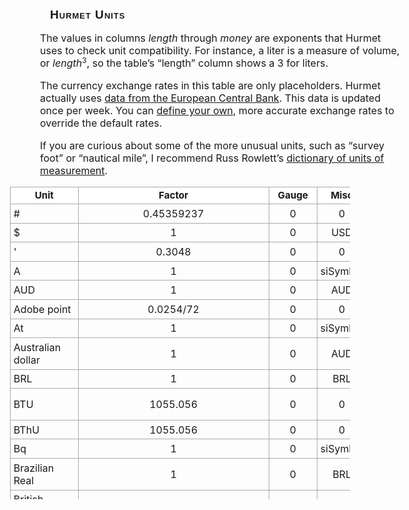 <!DOCTYPE html>
<html lang="en">
<head>
<meta charset="utf-8">
<meta name="viewport" content="initial-scale=1">
<title>Hurmet Units</title>
<style>body{font-size:16px}h1{margin-left:5em;margin-top:2em;font-family:Verdana, sans-serif;font-variant:small-caps;letter-spacing:0.05em;font-size:120%}p{margin-left:5em;width:580px}sub,sup{font-size:75%;line-height:0;position:relative;vertical-align:baseline}sup{top:-0.5em}sub{bottom:-0.25em}table{width:100%;margin-top:1em;margin-left:2em;border-collapse:collapse;width:auto}td{padding:0.3em;text-align:center;vertical-align:middle;hyphens:none;border:1px solid #aaa}th{font-size:95%;padding:0.3rem 0.5rem;line-height:1.05;text-align:center;vertical-align:middle;border:1px solid #aaa;position:sticky}table{overflow-y:auto;height:500px}table th{position:sticky;top:0;background-color:#fff}table tbody tr td:nth-child(1){text-align:left}table tbody tr td:nth-child(13){text-align:left}.fraction{display:inline-flex;flex-direction:column;text-align:center}.fraction > span{display:inline-block;line-height:1.1}.rule{height:1.5px;background:black}</style>
</head>
<body>

# Hurmet Units

The values in columns _length_ through _money_ are exponents that Hurmet uses to check unit compatibility.
For instance, a liter is a measure of volume, or _length_<sup>3</sup>, so the table’s “length” column shows a 3 for liters.

The currency exchange rates in this table are only placeholders.
Hurmet actually uses [data from the European Central Bank](https://www.ecb.europa.eu/stats/eurofxref/eurofxref-daily.xml).
This data is updated once per week. You can [define your own](./manual.html#currencies),
more accurate exchange rates to override the default rates.

If you are curious about some of the more unusual units, such as “survey foot” or “nautical mile”,
I recommend Russ Rowlett’s [dictionary of units of measurement](http://www.ibiblio.org/units/).

| Unit                  | Factor                         | Gauge   | Misc     | L  | M  | Ti | E  | Te | # | LI | $ | Comment                          |
|-----------------------|--------------------------------|---------|----------|----|----|----|----|----|---|----|---|----------------------------------|
| #                     | 0.45359237                     | 0       | 0        | 0  | 1  | 0  | 0  | 0  | 0 | 0  | 0 | pound (mass)                     |
| $                     | 1                              | 0       | USD      | 0  | 0  | 0  | 0  | 0  | 0 | 0  | 1 | US dollar                        |
| '                     | 0.3048                         | 0       | 0        | 1  | 0  | 0  | 0  | 0  | 0 | 0  | 0 | Foot                             |
| A                     | 1                              | 0       | siSymbol | 0  | 0  | 0  | 1  | 0  | 0 | 0  | 0 | amperes                          |
| AUD                   | 1                              | 0       | AUD      | 0  | 0  | 0  | 0  | 0  | 0 | 0  | 1 |                                  |
| Adobe point           | 0.0254/72                      | 0       | 0        | 1  | 0  | 0  | 0  | 0  | 0 | 0  | 0 | inch/72                          |
| At                    | 1                              | 0       | siSymbol | 0  | 0  | 0  | 0  | 1  | 0 | 1  | 0 | ampere turn                      |
| Australian dollar     | 1                              | 0       | AUD      | 0  | 0  | 0  | 0  | 0  | 0 | 0  | 1 |                                  |
| BRL                   | 1                              | 0       | BRL      | 0  | 0  | 0  | 0  | 0  | 0 | 0  | 1 | Brazil Real                      |
| BTU                   | 1055.056                       | 0       | 0        | 2  | 1  | -2 | 0  | 0  | 0 | 0  | 0 | British thermal unit             |
| BThU                  | 1055.056                       | 0       | 0        | 2  | 1  | -2 | 0  | 0  | 0 | 0  | 0 |                                  |
| Bq                    | 1                              | 0       | siSymbol | 0  | 0  | -1 | 0  | 0  | 0 | 0  | 0 | becquerel                        |
| Brazilian Real        | 1                              | 0       | BRL      | 0  | 0  | 0  | 0  | 0  | 0 | 0  | 1 |                                  |
| British Pound         | 1                              | 0       | GBP      | 0  | 0  | 0  | 0  | 0  | 0 | 0  | 1 |                                  |
| Btu                   | 1055.056                       | 0       | 0        | 2  | 1  | -2 | 0  | 0  | 0 | 0  | 0 | British thermal unit             |
| C                     | 1                              | 0       | siSymbol | 0  | 0  | 1  | 1  | 0  | 0 | 0  | 0 | coulomb                          |
| C$                    | 1                              | 0       | CAD      | 0  | 0  | 0  | 0  | 0  | 0 | 0  | 1 |                                  |
| CAD                   | 1                              | 0       | CAD      | 0  | 0  | 0  | 0  | 0  | 0 | 0  | 1 | C$                               |
| CCF                   | 2.8316846592                   | 0       | 0        | 3  | 0  | 0  | 0  | 0  | 0 | 0  | 0 | 100 cubic feet                   |
| CHF                   | 1                              | 0       | CHF      | 0  | 0  | 0  | 0  | 0  | 0 | 0  | 1 | Swiss franc                      |
| CNY                   | 1                              | 0       | CNY      | 0  | 0  | 0  | 0  | 0  | 0 | 0  | 1 | Chinese Yuan Renminbi            |
| CY                    | 0.764554857984                 | 0       | 0        | 3  | 0  | 0  | 0  | 0  | 0 | 0  | 0 | cu yard                          |
| Calorie               | 4186.8                         | 0       | 0        | 2  | 1  | -2 | 0  | 0  | 0 | 0  | 0 | food calorie                     |
| Canadian dollar       | 1                              | 0       | CAD      | 0  | 0  | 0  | 0  | 0  | 0 | 0  | 1 |                                  |
| Celsius               | 1                              | 273.15  | 0        | 0  | 0  | 0  | 0  | 1  | 0 | 0  | 0 |                                  |
| Chinese Yuan          | 1                              | 0       | CNY      | 0  | 0  | 0  | 0  | 0  | 0 | 0  | 1 |                                  |
| Ci                    | 37000000000                    | 0       | siSymbol | 0  | 0  | -1 | 0  | 0  | 0 | 0  | 0 | curie                            |
| Ckm                   | 100000                         | 0       | siSymbol | 1  | 0  | 0  | 0  | 0  | 0 | 0  | 0 | 100 km, used for L/100 km        |
| Da                    | 1.66053872e-24                 | 0       | siSymbol | 0  | 1  | 0  | 0  | 0  | 0 | 0  | 0 |                                  |
| Dalton                | 1.66053872e-24                 | 0       | 0        | 0  | 1  | 0  | 0  | 0  | 0 | 0  | 0 |                                  |
| Didot point           | 15.625/41559                   | 0       | 0        | 1  | 0  | 0  | 0  | 0  | 0 | 0  | 0 | 1/864 pied du roi                |
| EB                    | 9223372036854770000            | 0       | 0        | 0  | 0  | 0  | 0  | 0  | 1 | 0  | 0 | exabyte = 8×2^60 bits            |
| EMU                   | 0.01/360000                    | 0       | 0        | 1  | 0  | 0  | 0  | 0  | 0 | 0  | 0 | english metric unit              |
| EUR                   | 1                              | 0       | EUR      | 0  | 0  | 0  | 0  | 0  | 0 | 0  | 1 | euro                             |
| EiB                   | 9223372036854770000            | 0       | 0        | 0  | 0  | 0  | 0  | 0  | 1 | 0  | 0 | exbibyte = 8×2^60 bits           |
| Euro                  | 1                              | 0       | EUR      | 0  | 0  | 0  | 0  | 0  | 0 | 0  | 1 |                                  |
| F                     | 1                              | 0       | siSymbol | -2 | -1 | 4  | 2  | 0  | 0 | 0  | 0 | farad                            |
| Fahrenheit            | 5/9                            | 459     | 0        | 0  | 0  | 0  | 0  | 1  | 0 | 0  | 0 |                                  |
| G                     | 0.0001                         | 0       | siSymbol | -2 | -2 | -2 | -1 | 0  | 0 | 0  | 0 | gauss (flux density)             |
| GB                    | 8589934592                     | 0       | 0        | 0  | 0  | 0  | 0  | 0  | 1 | 0  | 0 | gigabyte = 8×2^30 bits           |
| GBP                   | 1                              | 0       | GBP      | 0  | 0  | 0  | 0  | 0  | 0 | 0  | 1 | British pound                    |
| Gal                   | 0.01                           | 0       | siSymbol | 1  | 0  | -2 | 0  | 0  | 0 | 0  | 0 | galileo                          |
| Gi                    | 10/12.5663706143592            | 0       | siWord   | 0  | 0  | 0  | 0  | 1  | 0 | 1  | 0 | gilbert                          |
| GiB                   | 8589934592                     | 0       | 0        | 0  | 0  | 0  | 0  | 0  | 1 | 0  | 0 | gigabyte = 8×2^30 bits           |
| Gregorian year        | 31556952                       | 0       | 0        | 0  | 0  | 1  | 0  | 0  | 0 | 0  | 0 | 365.2425 days                    |
| Gy                    | 1                              | 0       | siSymbol | 2  | 0  | -2 | 0  | 0  | 0 | 0  | 0 | gray                             |
| H                     | 1                              | 0       | siSymbol | 2  | 1  | -2 | -2 | 0  | 0 | 0  | 0 | henry                            |
| HK$                   | 1                              | 0       | HKD      | 0  | 0  | 0  | 0  | 0  | 0 | 0  | 1 |                                  |
| HKD                   | 1                              | 0       | HKD      | 0  | 0  | 0  | 0  | 0  | 0 | 0  | 1 |                                  |
| HP                    | 745.69987158227                | 0       | 0        | 2  | 1  | -3 | 0  | 0  | 0 | 0  | 0 | horsepower                       |
| Hong Kong dollar      | 1                              | 0       | HKD      | 0  | 0  | 0  | 0  | 0  | 0 | 0  | 1 |                                  |
| Hz                    | 1                              | 0       | siSymbol | 0  | 0  | -1 | 0  | 0  | 0 | 0  | 0 | hertz                            |
| ILS                   | 1                              | 0       | ILS      | 0  | 0  | 0  | 0  | 0  | 0 | 0  | 1 |                                  |
| INR                   | 1                              | 0       | INR      | 0  | 0  | 0  | 0  | 0  | 0 | 0  | 1 |                                  |
| Indian Rupee          | 1                              | 0       | INR      | 0  | 0  | 0  | 0  | 0  | 0 | 0  | 1 |                                  |
| Israeli New Shekel    | 1                              | 0       | ILS      | 0  | 0  | 0  | 0  | 0  | 0 | 0  | 1 |                                  |
| J                     | 1                              | 0       | siSymbol | 2  | 1  | -2 | 0  | 0  | 0 | 0  | 0 | joule                            |
| JPY                   | 1                              | 0       | JPY      | 0  | 0  | 0  | 0  | 0  | 0 | 0  | 1 | yen                              |
| Japanese Yen          | 1                              | 0       | JPY      | 0  | 0  | 0  | 0  | 0  | 0 | 0  | 1 | yen                              |
| Joule                 | 1                              | 0       | 0        | 2  | 1  | -2 | 0  | 0  | 0 | 0  | 0 | 1 N·m                            |
| Julian year           | 31557600                       | 0       | 0        | 0  | 0  | 1  | 0  | 0  | 0 | 0  | 0 | 365.24 days                      |
| Jy                    | 1e-26                          | 0       | siSymbol | 0  | 1  | -2 | 0  | 0  | 0 | 0  | 0 | jansky                           |
| K                     | 1                              | 0       | 0        | 0  | 0  | 0  | 0  | 1  | 0 | 0  | 0 | kelvin                           |
| KRW                   | 1                              | 0       | KRW      | 0  | 0  | 0  | 0  | 0  | 0 | 0  | 1 |                                  |
| KiB                   | 8192                           | 0       | 0        | 0  | 0  | 0  | 0  | 0  | 1 | 0  | 0 | kilobyte = 8 × 2^10 bits         |
| L                     | 0.001                          | 0       | siSymbol | 3  | 0  | 0  | 0  | 0  | 0 | 0  | 0 | liter                            |
| Lego stud             | 0.008                          | 0       | siSymbol | 1  | 0  | 0  | 0  | 0  | 0 | 0  | 0 | 8 mm                             |
| MB                    | 8388608                        | 0       | 0        | 0  | 0  | 0  | 0  | 0  | 1 | 0  | 0 | megabyte = 8×2^20 bits           |
| MCM                   | 5.06707479097497e-07           | 0       | 0        | 2  | 0  | 0  | 0  | 0  | 0 | 0  | 0 | kcmil, 1000 circular mils        |
| MMBtu                 | 1055056000                     | 0       | 0        | 2  | 1  | -2 | 0  | 0  | 0 | 0  | 0 | million Btu                      |
| MMbbl                 | 158987.294928                  | 0       | 0        | 3  | 0  | 0  | 0  | 0  | 0 | 0  | 0 | million barrels                  |
| MMbblpd               | 158987.294928/86400            | 0       | 0        | 3  | 0  | -1 | 0  | 0  | 0 | 0  | 0 | million barrels per day          |
| MMscf                 | 28316.846592                   | 0       | 0        | 3  | 0  | 0  | 0  | 0  | 0 | 0  | 0 | million std cu ft                |
| MMscfd                | 0.32774128                     | 0       | 0        | 3  | 0  | 0  | 0  | 0  | 0 | 0  | 0 | million std cu ft per day        |
| MT                    | 1000                           | 0       | 0        | 0  | 1  | 0  | 0  | 0  | 0 | 0  | 0 | metric ton                       |
| MXN                   | 1                              | 0       | MXN      | 0  | 0  | 0  | 0  | 0  | 0 | 0  | 1 | Mexican peso                     |
| Mach                  | 331.6                          | 0       | 0        | 1  | 0  | -1 | 0  | 0  | 0 | 0  | 0 | speed relative to speed of sound |
| Mbbl                  | 158.987294928                  | 0       | 0        | 3  | 0  | 0  | 0  | 0  | 0 | 0  | 0 | 1000 barrels                     |
| Mexican Peso          | 1                              | 0       | MXN      | 0  | 0  | 0  | 0  | 0  | 0 | 0  | 1 |                                  |
| MiB                   | 8388608                        | 0       | 0        | 0  | 0  | 0  | 0  | 0  | 1 | 0  | 0 | megabyte = 8×2^20 bits           |
| Mscfd                 | 0.00032774128                  | 0       | 0        | 3  | 0  | 0  | 0  | 0  | 0 | 0  | 0 | 1000 std cu ft per day           |
| Mscfh                 | 0.00786579072                  | 0       | 0        | 3  | 0  | 0  | 0  | 0  | 0 | 0  | 0 | 1000 std cu ft per hour          |
| N                     | 1                              | 0       | siSymbol | 1  | 1  | -2 | 0  | 0  | 0 | 0  | 0 | newton                           |
| NM                    | 1852                           | 0       | 0        | 1  | 0  | 0  | 0  | 0  | 0 | 0  | 0 | nautical mile                    |
| PB                    | 9007199254740990               | 0       | 0        | 0  | 0  | 0  | 0  | 0  | 1 | 0  | 0 | petabyte = 8×2^50 bits           |
| PS                    | 735.49875                      | 0       | 0        | 2  | 1  | -3 | 0  | 0  | 0 | 0  | 0 | Pferdestärke                     |
| Pa                    | 1                              | 0       | siSymbol | -1 | 1  | -2 | 0  | 0  | 0 | 0  | 0 | Pascal                           |
| Pascal                | 1                              | 0       | siWord   | -1 | 1  | -2 | 0  | 0  | 0 | 0  | 0 | 1 N/m²                           |
| Pferdestärke          | 735.49875                      | 0       | 0        | 2  | 1  | -3 | 0  | 0  | 0 | 0  | 0 | metric horsepower                |
| PiB                   | 9007199254740990               | 0       | 0        | 0  | 0  | 0  | 0  | 0  | 1 | 0  | 0 | pebibyte = 8×2^50 bits           |
| R                     | 0.000258                       | 0       | siSymbol | 0  | -1 | 1  | 1  | 0  | 0 | 0  | 0 | roentgen                         |
| R$                    | 1                              | 0       | BRL      | 0  | 0  | 0  | 0  | 0  | 0 | 0  | 1 | Brazil real                      |
| RT                    | 3516.8532                      | 0       | 0        | 2  | 1  | -3 | 0  | 0  | 0 | 0  | 0 | ton refrig'n                     |
| RUB                   | 1                              | 0       | RUB      | 0  | 0  | 0  | 0  | 0  | 0 | 0  | 1 | Russion rouble                |
| S                     | 1                              | 0       | siSymbol | -2 | -1 | 3  | 2  | 0  | 0 | 0  | 0 | siemen                           |
| SF                    | 0.09290304                     | 0       | 0        | 2  | 0  | 0  | 0  | 0  | 0 | 0  | 0 | square feet                      |
| SY                    | 0.83612736                     | 0       | 0        | 2  | 0  | 0  | 0  | 0  | 0 | 0  | 0 | square yards                     |
| Sv                    | 1                              | 0       | siSymbol | 2  | 0  | -2 | 0  | 0  | 0 | 0  | 0 | sievert                          |
| Swiss Franc           | 1                              | 0       | CHF      | 0  | 0  | 0  | 0  | 0  | 0 | 0  | 1 |                                  |
| T                     | 1                              | 0       | siSymbol | -2 | -2 | -2 | -1 | 0  | 0 | 0  | 0 | tesla (flux density)             |
| TB                    | 8796093022208                  | 0       | 0        | 0  | 0  | 0  | 0  | 0  | 1 | 0  | 0 | terabyte = 8×2^40 bits           |
| TWD                   | 1                              | 0       | TWD      | 0  | 0  | 0  | 0  | 0  | 0 | 0  | 1 | New Taiwan Dollar                |
| TeX point             | 0.0003515                      | 0       | 0        | 1  | 0  | 0  | 0  | 0  | 0 | 0  | 0 | ~inch/72.27                      |
| TiB                   | 8796093022208                  | 0       | 0        | 0  | 0  | 0  | 0  | 0  | 1 | 0  | 0 | tebibyte = 8×2^40 bits           |
| US$                   | 1                              | 0       | USD      | 0  | 0  | 0  | 0  | 0  | 0 | 0  | 1 | US dollar                        |
| USD                   | 1                              | 0       | USD      | 0  | 0  | 0  | 0  | 0  | 0 | 0  | 1 |                                  |
| V                     | 1                              | 0       | siSymbol | 2  | 1  | -3 | -1 | 0  | 0 | 0  | 0 | volt                             |
| VA                    | 1                              | 0       | siSymbol | 2  | 1  | -3 | 0  | 0  | 0 | 0  | 0 | volt·ampere                      |
| W                     | 1                              | 0       | siSymbol | 2  | 1  | -3 | 0  | 0  | 0 | 0  | 0 | watt                             |
| Wb                    | 1                              | 0       | siSymbol | 2  | 1  | -2 | -1 | 0  | 0 | 0  | 0 | weber (magnetic flux)            |
| Wh                    | 3600                           | 0       | siSymbol | 2  | 1  | -2 | 0  | 0  | 0 | 0  | 0 | watt·hour                        |
| Yen                   | 1                              | 0       | JPY      | 0  | 0  | 0  | 0  | 0  | 0 | 0  | 1 |                                  |
| Yuan                  | 1                              | 0       | CNY      | 0  | 0  | 0  | 0  | 0  | 0 | 0  | 1 |                                  |
| a                     | 31556925.9747                  | 0       | siSymbol | 0  | 0  | 1  | 0  | 0  | 0 | 0  | 0 | annum = 1 tropical year          |
| ac                    | 4046.8564224                   | 0       | 0        | 2  | 0  | 0  | 0  | 0  | 0 | 0  | 0 | acre                             |
| acre                  | 4046.8564224                   | 0       | 0        | 2  | 0  | 0  | 0  | 0  | 0 | 0  | 0 | 43560 ft²                        |
| admiralty mile        | 1853.188                       | 0       | 0        | 1  | 0  | 0  | 0  | 0  | 0 | 0  | 0 |                                  |
| af                    | 1233.48183754752               | 0       | 0        | 3  | 0  | 0  | 0  | 0  | 0 | 0  | 0 | acre·feet                        |
| amp                   | 1                              | 0       | 0        | 0  | 0  | 0  | 1  | 0  | 0 | 0  | 0 |                                  |
| ampere                | 1                              | 0       | siWord   | 0  | 0  | 0  | 1  | 0  | 0 | 0  | 0 |                                  |
| ampere turn           | 1                              | 0       | siWord   | 0  | 0  | 0  | 0  | 1  | 0 | 1  | 0 |                                  |
| amu                   | 1.66053872e-24                 | 0       | 0        | 0  | 1  | 0  | 0  | 0  | 0 | 0  | 0 | atomic mass unit                 |
| angstrom              | 0.0000000001                   | 0       | 0        | 1  | 0  | 0  | 0  | 0  | 0 | 0  | 0 |                                  |
| angstrom star         | 0.00000000010000015            | 0       | 0        | 1  | 0  | 0  | 0  | 0  | 0 | 0  | 0 |                                  |
| apostilb              | 1/3.14159265358979             | 0       | 0        | -2 | 0  | 0  | 0  | 0  | 0 | 1  | 0 | 1/π                              |
| arcminute             | 3.14159265358979/10800         | 0       | 0        | 0  | 0  | 0  | 0  | 0  | 0 | 0  | 0 | π/(180×60)                       |
| arcsecond             | 3.14159265358979/648000        | 0       | 0        | 0  | 0  | 0  | 0  | 0  | 0 | 0  | 0 | π/(180×60×60)                    |
| are                   | 100                            | 0       | 0        | 2  | 0  | 0  | 0  | 0  | 0 | 0  | 0 |                                  |
| as                    | 3.14159265358979/648000        | 0       | 0        | 0  | 0  | 0  | 0  | 0  | 0 | 0  | 0 | arcsecond                        |
| asb                   | 1/3.14159265358979             | 0       | 0        | -2 | 0  | 0  | 0  | 0  | 0 | 1  | 0 | apostilb                         |
| assay ton             | 0.0875/3                       | 0       | 0        | 0  | 1  | 0  | 0  | 0  | 0 | 0  | 0 | US assay ton                     |
| astronomical unit     | 149597870691                   | 0       | 0        | 1  | 0  | 0  | 0  | 0  | 0 | 0  | 0 |                                  |
| atmosphere            | 101325                         | 0       | siSymbol | -1 | 1  | -2 | 0  | 0  | 0 | 0  | 0 |                                  |
| au                    | 149597870691                   | 0       | 0        | 1  | 0  | 0  | 0  | 0  | 0 | 0  | 0 | astronomical unit                |
| bar                   | 100000                         | 0       | siWord   | -1 | 1  | -2 | 0  | 0  | 0 | 0  | 0 | ~1 atmosphere = 100 kPa          |
| barg                  | 100000                         | 0       | 0        | -1 | 1  | -2 | 0  | 0  | 0 | 0  | 0 |                                  |
| barleycorn            | 0.0254/3                       | 0       | 0        | 1  | 0  | 0  | 0  | 0  | 0 | 0  | 0 | 1/3 inch                         |
| barrel                | 0.158987294928                 | 0       | 0        | 3  | 0  | 0  | 0  | 0  | 0 | 0  | 0 | oil barrel = 42 US gal           |
| barrel bulk           | 0.14158423296                  | 0       | 0        | 3  | 0  | 0  | 0  | 0  | 0 | 0  | 0 | 5 ft³                            |
| basis point           | 0.0001                         | 0       | 0        | 0  | 0  | 0  | 0  | 0  | 0 | 0  | 0 | 0.0001                           |
| baud                  | 1                              | 0       | siSymbol | 0  | 0  | -1 | 0  | 0  | 1 | 0  | 0 | symbols/s                        |
| bbl                   | 0.158987294928                 | 0       | 0        | 3  | 0  | 0  | 0  | 0  | 0 | 0  | 0 | oil barrel                       |
| becquerel             | 1                              | 0       | siWord   | 0  | 0  | -1 | 0  | 0  | 0 | 0  | 0 | rad from 1 disintegration/s      |
| beer barrel           | 0.119240471196                 | 0       | 0        | 3  | 0  | 0  | 0  | 0  | 0 | 0  | 0 | 31.5 US gallons                  |
| bit                   | 1                              | 0       | 0        | 0  | 0  | 0  | 0  | 0  | 1 | 0  | 0 | amount of data                   |
| blink                 | 0.864                          | 0       | 0        | 0  | 0  | 1  | 0  | 0  | 0 | 0  | 0 |                                  |
| bo                    | 0.158987294928                 | 0       | 0        | 3  | 0  | 0  | 0  | 0  | 0 | 0  | 0 | oil barrel                       |
| boe                   | 6119000000                     | 0       | 0        | 2  | 1  | -2 | 0  | 0  | 0 | 0  | 0 | energy in barrel of oil equiv    |
| boiler horsepower     | 9812.5                         | 0       | 0        | 2  | 1  | -3 | 0  | 0  | 0 | 0  | 0 |                                  |
| bpd                   | 0.158987294928/86400           | 0       | 0        | 3  | 0  | -1 | 0  | 0  | 0 | 0  | 0 | barrels per day                  |
| bph                   | 0.158987294928/3600            | 0       | 0        | 3  | 0  | -1 | 0  | 0  | 0 | 0  | 0 | barrels per hour                 |
| breadth               | 0.2286                         | 0       | 0        | 1  | 0  | 0  | 0  | 0  | 0 | 0  | 0 | 9 inches                         |
| bushel                | 0.03523907016688               | 0       | 0        | 3  | 0  | 0  | 0  | 0  | 0 | 0  | 0 | 32 pecks=32 US dry quarts        |
| byte                  | 8                              | 0       | 0        | 0  | 0  | 0  | 0  | 0  | 1 | 0  | 0 | 8 bits                           |
| caballo de vapor      | 735.49875                      | 0       | 0        | 2  | 1  | -3 | 0  | 0  | 0 | 0  | 0 | metric hp                        |
| cal                   | 4.1868                         | 0       | 0        | 2  | 1  | -2 | 0  | 0  | 0 | 0  | 0 |                                  |
| calorie               | 4.1868                         | 0       | siWord   | 2  | 1  | -2 | 0  | 0  | 0 | 0  | 0 | IT calorie                       |
| candela               | 1                              | 0       | siWord   | 0  | 0  | 0  | 0  | 0  | 0 | 1  | 0 | SI base unit for light intensity |
| candlepower           | 1                              | 0       | siWord   | 0  | 0  | 0  | 0  | 0  | 0 | 1  | 0 | = 1 candela                      |
| carat                 | 0.00002                        | 0       | 0        | 0  | 1  | 0  | 0  | 0  | 0 | 0  | 0 |                                  |
| cc                    | 0.000001                       | 0       | 0        | 3  | 0  | 0  | 0  | 0  | 0 | 0  | 0 | cubic centimeter                 |
| cd                    | 1                              | 0       | siSymbol | 0  | 0  | 0  | 0  | 0  | 0 | 1  | 0 | candela                          |
| centipoise            | 0.001                          | 0       | 0        | -1 | 1  | -1 | 0  | 0  | 0 | 0  | 0 |                                  |
| centistoke            | 0.000001                       | 0       | 0        | 2  | 0  | -1 | 0  | 0  | 0 | 0  | 0 |                                  |
| cfm                   | 0.0004719474432                | 0       | 0        | 3  | 0  | -1 | 0  | 0  | 0 | 0  | 0 | ft³/min                          |
| cfs                   | 0.028316846592                 | 0       | 0        | 3  | 0  | -1 | 0  | 0  | 0 | 0  | 0 | ft³/s                            |
| ch                    | 735.49875                      | 0       | 0        | 2  | 1  | -3 | 0  | 0  | 0 | 0  | 0 | chevaux                          |
| chain                 | 79200/3937                     | 0       | 0        | 1  | 0  | 0  | 0  | 0  | 0 | 0  | 0 | 66 survey feet                   |
| cheval vapeur         | 735.49875                      | 0       | 0        | 2  | 1  | -3 | 0  | 0  | 0 | 0  | 0 | metric hp                        |
| cmil                  | 5.06707479097497e-10           | 0       | 0        | 2  | 0  | 0  | 0  | 0  | 0 | 0  | 0 | circular mils                    |
| cmm                   | 0.00001                        | 0       | 0        | 1  | 0  | 0  | 0  | 0  | 0 | 0  | 0 | centi-milli-meter = 0.01 mm      |
| constant              | 1                              | 0       | 0        | 0  | 0  | 0  | 0  | 0  | 0 | 0  | 0 | constant, i.e. non-dimensional   |
| coulomb               | 1                              | 0       | siWord   | 0  | 0  | 1  | 1  | 0  | 0 | 0  | 0 |                                  |
| cp                    | 1                              | 0       | siWord   | 0  | 0  | 0  | 0  | 0  | 0 | 1  | 0 | candlepower                      |
| cps                   | 1                              | 0       | 0        | 0  | 0  | -1 | 0  | 0  | 0 | 0  | 0 | cycles/sec                       |
| cu ft                 | 0.028316846592                 | 0       | 0        | 3  | 0  | 0  | 0  | 0  | 0 | 0  | 0 |                                  |
| cu in                 | 0.000016387064                 | 0       | 0        | 3  | 0  | 0  | 0  | 0  | 0 | 0  | 0 |                                  |
| cu yd                 | 0.764554857984                 | 0       | 0        | 3  | 0  | 0  | 0  | 0  | 0 | 0  | 0 |                                  |
| cubic meter           | 1                              | 0       | 0        | 3  | 0  | 0  | 0  | 0  | 0 | 0  | 0 |                                  |
| cubic metre           | 1                              | 0       | 0        | 3  | 0  | 0  | 0  | 0  | 0 | 0  | 0 |                                  |
| cup                   | 0.0002365882365                | 0       | 0        | 3  | 0  | 0  | 0  | 0  | 0 | 0  | 0 | 0.5 liquid pint                  |
| curie                 | 37000000000                    | 0       | siWord   | 0  | 0  | -1 | 0  | 0  | 0 | 0  | 0 |                                  |
| cv                    | 735.49875                      | 0       | 0        | 2  | 1  | -3 | 0  | 0  | 0 | 0  | 0 | cheval vapeur                    |
| cy                    | 0.764554857984                 | 0       | 0        | 3  | 0  | 0  | 0  | 0  | 0 | 0  | 0 | cubic yard                       |
| d                     | 86400                          | 0       | 0        | 0  | 0  | 1  | 0  | 0  | 0 | 0  | 0 | day                              |
| daN                   | 10                             | 0       | 0        | 1  | 1  | -2 | 0  | 0  | 0 | 0  | 0 | dekanewton                       |
| darcy                 | 0.0000000000009869233          | 0       | 0        | 2  | 0  | 0  | 0  | 0  | 0 | 0  | 0 | permeability                     |
| day                   | 86400                          | 0       | 0        | 0  | 0  | 1  | 0  | 0  | 0 | 0  | 0 |                                  |
| deg                   | 3.14159265358979/180           | 0       | 0        | 0  | 0  | 0  | 0  | 0  | 0 | 0  | 0 |                                  |
| degree                | 3.14159265358979/180           | 0       | 0        | 0  | 0  | 0  | 0  | 0  | 0 | 0  | 0 | plane angle                      |
| dekan                 | 31.4159265358979/180           | 0       | 0        | 0  | 0  | 0  | 0  | 0  | 0 | 0  | 0 | 10°                              |
| diopter               | 1                              | 0       | 0        | -1 | 0  | 0  | 0  | 0  | 0 | 0  | 0 | refractive power of a lens       |
| dioptre               | 1                              | 0       | 0        | -1 | 0  | 0  | 0  | 0  | 0 | 0  | 0 |                                  |
| dollar                | 1                              | 0       | USD      | 0  | 0  | 0  | 0  | 0  | 0 | 0  | 1 |                                  |
| drum                  | 0.20819764812                  | 0       | 0        | 3  | 0  | 0  | 0  | 0  | 0 | 0  | 0 | 55 gallons                       |
| dscf                  | 0.028316846592                 | 0       | 0        | 3  | 0  | 0  | 0  | 0  | 0 | 0  | 0 | dry std cu ft                    |
| dyn                   | 0.00001                        | 0       | 0        | 1  | 1  | -2 | 0  | 0  | 0 | 0  | 0 |                                  |
| dyne                  | 0.00001                        | 0       | 0        | 1  | 1  | -2 | 0  | 0  | 0 | 0  | 0 |                                  |
| eV                    | 1.602176462e-19                | 0       | 0        | 2  | 1  | -2 | 0  | 0  | 0 | 0  | 0 |                                  |
| electric horsepower   | 746                            | 0       | 0        | 2  | 1  | -3 | 0  | 0  | 0 | 0  | 0 |                                  |
| electrical horsepower | 746                            | 0       | 0        | 2  | 1  | -3 | 0  | 0  | 0 | 0  | 0 |                                  |
| electron volt         | 1.602176462e-19                | 0       | 0        | 2  | 1  | -2 | 0  | 0  | 0 | 0  | 0 |                                  |
| erg                   | 0.0000001                      | 0       | 0        | 2  | 1  | -2 | 0  | 0  | 0 | 0  | 0 |                                  |
| euro                  | 1                              | 0       | EUR      | 0  | 0  | 0  | 0  | 0  | 0 | 0  | 1 |                                  |
| exabyte               | 9223372036854770000            | 0       | 0        | 0  | 0  | 0  | 0  | 0  | 1 | 0  | 0 | 8×2^60 bits                      |
| exbibyte              | 9223372036854770000            | 0       | 0        | 0  | 0  | 0  | 0  | 0  | 1 | 0  | 0 | 8×2^60 bits                      |
| farad                 | 1                              | 0       | siWord   | -2 | -1 | 4  | 2  | 0  | 0 | 0  | 0 |                                  |
| faraday               | 96485.339924                   | 0       | 0        | 0  | 0  | 1  | 1  | 0  | 0 | 0  | 0 |                                  |
| fathom                | 1.8288                         | 0       | 0        | 1  | 0  | 0  | 0  | 0  | 0 | 0  | 0 | 6 feet                           |
| fc                    | 10.7639104167097               | 0       | 0        | -2 | 0  | 0  | 0  | 0  | 0 | 1  | 0 | footcandle                       |
| feet                  | 0.3048                         | 0       | 0        | 1  | 0  | 0  | 0  | 0  | 0 | 0  | 0 |                                  |
| fermi                 | 0.000000000000001              | 0       | siWord   | 1  | 0  | 0  | 0  | 0  | 0 | 0  | 0 |                                  |
| fl oz                 | 0.003785411784/128             | 0       | 0        | 3  | 0  | 0  | 0  | 0  | 0 | 0  | 0 | 1/128 US gal                     |
| flop                  | 1                              | 0       | 0        | 0  | 0  | -1 | 0  | 0  | 0 | 0  | 0 | Hz                               |
| fluid ounce           | 0.003785411784/128             | 0       | 0        | 3  | 0  | 0  | 0  | 0  | 0 | 0  | 0 | 1/128 gal (US)                   |
| food calorie          | 4186.8                         | 0       | 0        | 2  | 1  | -2 | 0  | 0  | 0 | 0  | 0 | 1000 calories                    |
| foot                  | 0.3048                         | 0       | 0        | 1  | 0  | 0  | 0  | 0  | 0 | 0  | 0 |                                  |
| footcandle            | 10.7639104167097               | 0       | 0        | -2 | 0  | 0  | 0  | 0  | 0 | 1  | 0 | illuminance                      |
| footlambert           | 1/3.14159265358979             | 0       | 0        | -2 | 0  | 0  | 0  | 0  | 0 | 1  | 0 |                                  |
| fortnight             | 1209600                        | 0       | 0        | 0  | 0  | 1  | 0  | 0  | 0 | 0  | 0 | 2 weeks                          |
| fps                   | 0.3048                         | 0       | 0        | 1  | 0  | -1 | 0  | 0  | 0 | 0  | 0 | feet/sec                         |
| franklin              | 0.00000000033356               | 0       | siWord   | 0  | 0  | 1  | 1  | 0  | 0 | 0  | 0 | statcoulomb                      |
| ft                    | 0.3048                         | 0       | 0        | 1  | 0  | 0  | 0  | 0  | 0 | 0  | 0 | feet                             |
| ft water              | 2988.874                       | 0       | 0        | -1 | 1  | -2 | 0  | 0  | 0 | 0  | 0 | 62.4 psf                         |
| ftc                   | 10.7639104167097               | 0       | 0        | -2 | 0  | 0  | 0  | 0  | 0 | 1  | 0 | footcandle                       |
| ftl                   | 3.426259                       | 0       | 0        | -2 | 0  | 0  | 0  | 0  | 0 | 1  | 0 | luminance                        |
| furlong               | 201.168                        | 0       | 0        | 1  | 0  | 0  | 0  | 0  | 0 | 0  | 0 | 660 feet                         |
| g                     | 0.001                          | 0       | siSymbol | 0  | 1  | 0  | 0  | 0  | 0 | 0  | 0 | gram                             |
| gal                   | 0.003785411784                 | 0       | 0        | 3  | 0  | 0  | 0  | 0  | 0 | 0  | 0 | US gallon                        |
| galileo               | 0.01                           | 0       | siWord   | 1  | 0  | -2 | 0  | 0  | 0 | 0  | 0 |                                  |
| gallon                | 0.003785411784                 | 0       | 0        | 3  | 0  | 0  | 0  | 0  | 0 | 0  | 0 | 231 in³ (US)                     |
| gauss                 | 0.0001                         | 0       | siSymbol | -2 | -2 | -2 | -1 | 0  | 0 | 0  | 0 |                                  |
| gigabyte              | 8589934592                     | 0       | 0        | 0  | 0  | 0  | 0  | 0  | 1 | 0  | 0 | 8×2^30 bits                      |
| gilbert               | 10/12.5663706143592            | 0       | siWord   | 0  | 0  | 0  | 0  | 1  | 0 | 1  | 0 | 10/(4π)                          |
| gill                  | 0.003785411784/32              | 0       | 0        | 3  | 0  | 0  | 0  | 0  | 0 | 0  | 0 | 1/4 pint                         |
| gon                   | 3.14159265358979/200           | 0       | 0        | 0  | 0  | 0  | 0  | 0  | 0 | 0  | 0 | grad                             |
| gongjin               | 1                              | 0       | siSymbol | 0  | 1  | 0  | 0  | 0  | 0 | 0  | 0 | kilogram                         |
| gongli                | 1000                           | 0       | siSymbol | 1  | 0  | 0  | 0  | 0  | 0 | 0  | 0 | kilometer                        |
| gpd                   | 0.003785411784/86400           | 0       | 0        | 3  | 0  | -1 | 0  | 0  | 0 | 0  | 0 | gal/day                          |
| gph                   | 0.003785411784/3600            | 0       | 0        | 3  | 0  | -1 | 0  | 0  | 0 | 0  | 0 | gal/hr                           |
| gpm                   | 0.003785411784/60              | 0       | 0        | 3  | 0  | -1 | 0  | 0  | 0 | 0  | 0 | gal/min                          |
| gps                   | 0.003785411784                 | 0       | 0        | 3  | 0  | -1 | 0  | 0  | 0 | 0  | 0 | gal/sec                          |
| gr                    | 0.00006479891                  | 0       | 0        | 0  | 1  | 0  | 0  | 0  | 0 | 0  | 0 | grain                            |
| grad                  | 3.14159265358979/200           | 0       | 0        | 0  | 0  | 0  | 0  | 0  | 0 | 0  | 0 | 100 grad = 90°                   |
| grain                 | 0.00006479891                  | 0       | 0        | 0  | 1  | 0  | 0  | 0  | 0 | 0  | 0 | 1/480 troy ounce                 |
| gram                  | 0.001                          | 0       | 0        | 0  | 1  | 0  | 0  | 0  | 0 | 0  | 0 |                                  |
| gramme                | 0.001                          | 0       | 0        | 0  | 1  | 0  | 0  | 0  | 0 | 0  | 0 |                                  |
| gray                  | 1                              | 0       | 0        | 2  | 0  | -2 | 0  | 0  | 0 | 0  | 0 | radiation received               |
| great year            | 814000000000                   | 0       | 0        | 0  | 0  | 1  | 0  | 0  | 0 | 0  | 0 | ~25,800 years                    |
| gsm                   | 0.001                          | 0       | 0        | -2 | 1  | 0  | 0  | 0  | 0 | 0  | 0 | gram/m²                          |
| gutenberg             | 0.0254/7200                    | 0       | 0        | 1  | 0  | 0  | 0  | 0  | 0 | 0  | 0 | 0.01 point                       |
| gōngjin               | 1                              | 0       | siSymbol | 0  | 1  | 0  | 0  | 0  | 0 | 0  | 0 | kilogram                         |
| gōngli                | 1000                           | 0       | siSymbol | 1  | 0  | 0  | 0  | 0  | 0 | 0  | 0 | kilometer                        |
| h                     | 3600                           | 0       | 0        | 0  | 0  | 1  | 0  | 0  | 0 | 0  | 0 | hour                             |
| ha                    | 10000                          | 0       | siSymbol | 2  | 0  | 0  | 0  | 0  | 0 | 0  | 0 | hectare                          |
| hand                  | 0.1016                         | 0       | 0        | 1  | 0  | 0  | 0  | 0  | 0 | 0  | 0 | 4 inches                         |
| hectare               | 10000                          | 0       | siWord   | 2  | 0  | 0  | 0  | 0  | 0 | 0  | 0 | 10 000 m³                        |
| helek                 | 10/3                           | 0       | 0        | 0  | 0  | 1  | 0  | 0  | 0 | 0  | 0 |                                  |
| hemisphere            | 6.28318530717959               | 0       | 0        | 0  | 0  | 0  | 0  | 0  | 0 | 0  | 0 | 2 π sr                           |
| henrie                | 1                              | 0       | siWord   | 2  | 1  | -2 | -2 | 0  | 0 | 0  | 0 |                                  |
| henry                 | 1                              | 0       | siWord   | 2  | 1  | -2 | -2 | 0  | 0 | 0  | 0 | inductance                       |
| hertz                 | 1                              | 0       | siWord   | 0  | 0  | -1 | 0  | 0  | 0 | 0  | 0 | cycle/second                     |
| hk                    | 735.49875                      | 0       | 0        | 2  | 1  | -3 | 0  | 0  | 0 | 0  | 0 | hästkraft                        |
| horsepower            | 745.69987158227                | 0       | 0        | 2  | 1  | -3 | 0  | 0  | 0 | 0  | 0 | 550 ft-lbf/s                     |
| hour                  | 3600                           | 0       | 0        | 0  | 0  | 1  | 0  | 0  | 0 | 0  | 0 |                                  |
| hp                    | 745.69987158227                | 0       | 0        | 2  | 1  | -3 | 0  | 0  | 0 | 0  | 0 | horsepower                       |
| hpE                   | 746                            | 0       | 0        | 2  | 1  | -3 | 0  | 0  | 0 | 0  | 0 | electric horsepower              |
| hpI                   | 745.69987158227                | 0       | 0        | 2  | 1  | -3 | 0  | 0  | 0 | 0  | 0 | imperial horsepower              |
| hpM                   | 735.49875                      | 0       | 0        | 2  | 1  | -3 | 0  | 0  | 0 | 0  | 0 | metric horsepower                |
| hpS                   | 9812.5                         | 0       | 0        | 2  | 1  | -3 | 0  | 0  | 0 | 0  | 0 | steam horsepower                 |
| hr                    | 3600                           | 0       | 0        | 0  | 0  | 1  | 0  | 0  | 0 | 0  | 0 |                                  |
| in                    | 0.0254                         | 0       | 0        | 1  | 0  | 0  | 0  | 0  | 0 | 0  | 0 | inch                             |
| in Hg                 | 3863.8                         | 0       | 0        | -1 | 1  | -2 | 0  | 0  | 0 | 0  | 0 |                                  |
| inch                  | 0.0254                         | 0       | 0        | 1  | 0  | 0  | 0  | 0  | 0 | 0  | 0 |                                  |
| inche                 | 0.0254                         | 0       | 0        | 1  | 0  | 0  | 0  | 0  | 0 | 0  | 0 |                                  |
| jansky                | 1e-26                          | 0       | 0        | 0  | 1  | -2 | 0  | 0  | 0 | 0  | 0 | radio flux density               |
| jar                   | 1/900000000                    | 0       | 0        | -2 | -1 | 4  | 2  | 0  | 0 | 0  | 0 | ~1.1 nanofarad                   |
| joule                 | 1                              | 0       | 0        | 2  | 1  | -2 | 0  | 0  | 0 | 0  | 0 | 1 N·m                            |
| k                     | 4448.2216152605                | 0       | 0        | 1  | 1  | -2 | 0  | 0  | 0 | 0  | 0 | kip=1000 lbf                     |
| kB                    | 8192                           | 0       | 0        | 0  | 0  | 0  | 0  | 0  | 1 | 0  | 0 | kilobyte = 8 × 2^10 bits         |
| kB                    | 8192                           | 0       | 0        | 0  | 0  | 0  | 0  | 0  | 1 | 0  | 0 | 8×2^10 bits                      |
| kairi                 | 1852                           | 0       | 0        | 1  | 0  | 0  | 0  | 0  | 0 | 0  | 0 | nautical mile                    |
| kanal                 | 505.8570528                    | 0       | 0        | 2  | 0  | 0  | 0  | 0  | 0 | 0  | 0 | 605 yards²                       |
| katal                 | 6.02214179e+23                 | 0       | siWord   | 0  | 0  | -1 | 0  | 0  | 1 | 0  | 0 | mole/s, catalytic                |
| kcal                  | 4186.8                         | 0       | 0        | 2  | 1  | -2 | 0  | 0  | 0 | 0  | 0 |                                  |
| kcmil                 | 5.06707479097497e-07           | 0       | 0        | 2  | 0  | 0  | 0  | 0  | 0 | 0  | 0 | 1000 circular mils               |
| keg                   | 0.058673882652                 | 0       | 0        | 3  | 0  | 0  | 0  | 0  | 0 | 0  | 0 | 15.5 US gallons                  |
| kelvin                | 1                              | 0       | 0        | 0  | 0  | 0  | 0  | 1  | 0 | 0  | 0 |                                  |
| kgf                   | 9.80665                        | 0       | 0        | 1  | 1  | -2 | 0  | 0  | 0 | 0  | 0 | kilogram force                   |
| kilo                  | 1                              | 0       | 0        | 0  | 1  | 0  | 0  | 0  | 0 | 0  | 0 | kilogram                         |
| kilobyte              | 8192                           | 0       | 0        | 0  | 0  | 0  | 0  | 0  | 1 | 0  | 0 | 8 × 2^10 bits                    |
| kilogram              | 1                              | 0       | 0        | 0  | 1  | 0  | 0  | 0  | 0 | 0  | 0 | kilogram                         |
| kilogramme            | 1                              | 0       | 0        | 0  | 1  | 0  | 0  | 0  | 0 | 0  | 0 | kilogram                         |
| kilopond              | 9.80665                        | 0       | 0        | 1  | 1  | -2 | 0  | 0  | 0 | 0  | 0 | 1 kgf                            |
| kip                   | 4448.2216152605                | 0       | 0        | 1  | 1  | -2 | 0  | 0  | 0 | 0  | 0 | 1000 lbf                         |
| klf                   | 4448.2216152605/0.3048         | 0       | 0        | 0  | 1  | -2 | 0  | 0  | 0 | 0  | 0 | kip/ft                           |
| kn                    | 1852/3600                      | 0       | 0        | 1  | 0  | -1 | 0  | 0  | 0 | 0  | 0 | knots                            |
| knot                  | 1852/3600                      | 0       | 0        | 1  | 0  | -1 | 0  | 0  | 0 | 0  | 0 | NM/hour                          |
| kp                    | 9.80665                        | 0       | 0        | 1  | 1  | -2 | 0  | 0  | 0 | 0  | 0 | kgf                              |
| kpf                   | 4448.2216152605/0.3048         | 0       | 0        | 0  | 1  | -2 | 0  | 0  | 0 | 0  | 0 | kips force/ft                    |
| kph                   | 1000/3600                      | 0       | 0        | 1  | 0  | -1 | 0  | 0  | 0 | 0  | 0 | km/h                             |
| kpph                  | 1000/3600                      | 0       | 0        | -1 | 1  | -3 | 0  | 0  | 0 | 0  | 0 | kilo Pascals/hr                  |
| ks                    | 735.49875                      | 0       | 0        | 2  | 1  | -3 | 0  | 0  | 0 | 0  | 0 | metric hp                        |
| ksf                   | 47880.2589803358               | 0       | 0        | -1 | 1  | -2 | 0  | 0  | 0 | 0  | 0 | kips/ft²                         |
| ksi                   | 6894757.29316836               | 0       | 0        | -1 | 1  | -2 | 0  | 0  | 0 | 0  | 0 | kips/in²                         |
| kwh                   | 3600000                        | 0       | 0        | 2  | 1  | -2 | 0  | 0  | 0 | 0  | 0 | kilowatt·hour                    |
| l                     | 0.001                          | 0       | siSymbol | 3  | 0  | 0  | 0  | 0  | 0 | 0  | 0 | liter                            |
| lambert               | 10000/3.14159265358979         | 0       | 0        | -2 | 0  | 0  | 0  | 0  | 0 | 1  | 0 | luminance                        |
| lb                    | 0.45359237                     | 0       | 0        | 0  | 1  | 0  | 0  | 0  | 0 | 0  | 0 | pound (mass)                     |
| lbf                   | 4.4482216152605                | 0       | 0        | 1  | 1  | -2 | 0  | 0  | 0 | 0  | 0 | pound force                      |
| lbm                   | 0.45359237                     | 0       | 0        | 0  | 1  | 0  | 0  | 0  | 0 | 0  | 0 | pound mass                       |
| league                | 5556                           | 0       | 0        | 1  | 0  | 0  | 0  | 0  | 0 | 0  | 0 | 3 NM at sea                      |
| lf                    | 0.3048                         | 0       | 0        | 1  | 0  | 0  | 0  | 0  | 0 | 0  | 0 | linear feet                      |
| li                    | 500                            | 0       | 0        | 1  | 0  | 0  | 0  | 0  | 0 | 0  | 0 | 500 m                            |
| light year            | 9460730472580800               | 0       | 0        | 1  | 0  | 0  | 0  | 0  | 0 | 0  | 0 |                                  |
| link                  | 2400/11811                     | 0       | 0        | 1  | 0  | 0  | 0  | 0  | 0 | 0  | 0 | 2/3 survey foot                  |
| liter                 | 0.001                          | 0       | siWord   | 3  | 0  | 0  | 0  | 0  | 0 | 0  | 0 |                                  |
| litre                 | 0.001                          | 0       | siWord   | 3  | 0  | 0  | 0  | 0  | 0 | 0  | 0 |                                  |
| lm                    | 1                              | 0       | siSymbol | 0  | 0  | 0  | 0  | 0  | 0 | 1  | 0 | lumen                            |
| long ton              | 1016.0469088                   | 0       | 0        | 0  | 1  | 0  | 0  | 0  | 0 | 0  | 0 | 2240 lbm                         |
| lt                    | 1016.0469088                   | 0       | 0        | 0  | 1  | 0  | 0  | 0  | 0 | 0  | 0 | long ton                         |
| ltpd                  | 0.0117598021851852             | 0       | 0        | 0  | 1  | -1 | 0  | 0  | 0 | 0  | 0 | long ton/day                     |
| lumen                 | 1                              | 0       | siWord   | 0  | 0  | 0  | 0  | 0  | 0 | 1  | 0 | cd·sr                            |
| lunar day             | 89416.32                       | 0       | 0        | 0  | 0  | 1  | 0  | 0  | 0 | 0  | 0 | tidal day                        |
| lunar month           | 2551442.976                    | 0       | 0        | 0  | 0  | 1  | 0  | 0  | 0 | 0  | 0 | 29.53059 days                    |
| lux                   | 1                              | 0       | siWord   | -2 | 0  | 0  | 0  | 0  | 0 | 1  | 0 | lumen/m²                         |
| lx                    | 1                              | 0       | siSymbol | -2 | 0  | 0  | 0  | 0  | 0 | 1  | 0 | lux                              |
| m                     | 1                              | 0       | siSymbol | 1  | 0  | 0  | 0  | 0  | 0 | 0  | 0 | meter                            |
| mD                    | 9.869233e-16                   | 0       | 0        | 2  | 0  | 0  | 0  | 0  | 0 | 0  | 0 | millidarcy                       |
| marathon              | 42195                          | 0       | 0        | 1  | 0  | 0  | 0  | 0  | 0 | 0  | 0 | ~26 mi                           |
| marla                 | 25.29285264                    | 0       | 0        | 2  | 0  | 0  | 0  | 0  | 0 | 0  | 0 | 272.25 ft²                       |
| mas                   | 3.14159265358979/648000000     | 0       | 0        | 0  | 0  | 0  | 0  | 0  | 0 | 0  | 0 | milli-arcsec                     |
| maxwell               | 0.00000001                     | 0       | siSymbol | 2  | 1  | -2 | -1 | 0  | 0 | 0  | 0 | magnetic flux                    |
| mb                    | 100                            | 0       | 0        | -1 | 1  | -2 | 0  | 0  | 0 | 0  | 0 | millibar                         |
| megabyte              | 8388608                        | 0       | 0        | 0  | 0  | 0  | 0  | 0  | 1 | 0  | 0 | 8×2^20 bits                      |
| megaton TNT           | 4184000000000000               | 0       | 0        | 2  | 1  | -2 | 0  | 0  | 0 | 0  | 0 |                                  |
| megatons TNT          | 4184000000000000               | 0       | 0        | 2  | 1  | -2 | 0  | 0  | 0 | 0  | 0 |                                  |
| megohm                | 1000000                        | 0       | 0        | 2  | 1  | -3 | -2 | 0  | 0 | 0  | 0 |                                  |
| meter                 | 1                              | 0       | siWord   | 1  | 0  | 0  | 0  | 0  | 0 | 0  | 0 |                                  |
| metre                 | 1                              | 0       | siWord   | 1  | 0  | 0  | 0  | 0  | 0 | 0  | 0 |                                  |
| metric horsepower     | 735.49875                      | 0       | 0        | 2  | 1  | -3 | 0  | 0  | 0 | 0  | 0 |                                  |
| metric ton            | 1000                           | 0       | 0        | 0  | 1  | 0  | 0  | 0  | 0 | 0  | 0 |                                  |
| mgd                   | 3785.411784/86400              | 0       | 0        | 3  | 0  | -1 | 0  | 0  | 0 | 0  | 0 | million gal/day                  |
| mho                   | 1                              | 0       | 0        | -2 | -1 | 3  | 2  | 0  | 0 | 0  | 0 | reciprocal of ohm                |
| mi                    | 1609.344                       | 0       | 0        | 1  | 0  | 0  | 0  | 0  | 0 | 0  | 0 | miles                            |
| mil                   | 0.0000254                      | 0       | 0        | 1  | 0  | 0  | 0  | 0  | 0 | 0  | 0 | 0.001 inch                       |
| mile                  | 1609.344                       | 0       | 0        | 1  | 0  | 0  | 0  | 0  | 0 | 0  | 0 | 5280 feet                        |
| min                   | 60                             | 0       | 0        | 0  | 0  | 1  | 0  | 0  | 0 | 0  | 0 | minute                           |
| minute                | 60                             | 0       | 0        | 0  | 0  | 1  | 0  | 0  | 0 | 0  | 0 | 60 seconds                       |
| moa                   | 3.14159265358979/10800         | 0       | 0        | 0  | 0  | 0  | 0  | 0  | 0 | 0  | 0 | arcminute                        |
| mol                   | 6.02214179e+23                 | 0       | 0        | 0  | 0  | 0  | 0  | 0  | 1 | 0  | 0 | mole                             |
| mole                  | 6.02214179e+23                 | 0       | 0        | 0  | 0  | 0  | 0  | 0  | 1 | 0  | 0 | amount of substance for PV=nRT   |
| mpg                   | 1609.344/0.003785411784        | 0       | 0        | -2 | 0  | 0  | 0  | 0  | 0 | 0  | 0 | miles/gal                        |
| mph                   | 0.44704                        | 0       | 0        | 1  | 0  | -1 | 0  | 0  | 0 | 0  | 0 | miles/hour                       |
| mt                    | 1000                           | 0       | 0        | 0  | 1  | 0  | 0  | 0  | 0 | 0  | 0 | metric ton                       |
| nautical mile         | 1852                           | 0       | 0        | 1  | 0  | 0  | 0  | 0  | 0 | 0  | 0 | ~1 min latitude                  |
| newton                | 1                              | 0       | 0        | 1  | 1  | -2 | 0  | 0  | 0 | 0  | 0 |                                  |
| nit                   | 1                              | 0       | 0        | -2 | 0  | 0  | 0  | 0  | 0 | 1  | 0 | luminance = candela/m²           |
| ohm                   | 1                              | 0       | siWord   | 2  | 1  | -3 | -2 | 0  | 0 | 0  | 0 |                                  |
| ounce                 | 0.45359237/16                  | 0       | 0        | 0  | 1  | 0  | 0  | 0  | 0 | 0  | 0 | 1/16 lbm avoirdupois             |
| oz                    | 0.45359237/16                  | 0       | 0        | 0  | 1  | 0  | 0  | 0  | 0 | 0  | 0 | ounce                            |
| oz t                  | 0.0311034768                   | 0       | 0        | 0  | 1  | 0  | 0  | 0  | 0 | 0  | 0 | troy ounce                       |
| parsec                | 30856780000000000              | 0       | 0        | 1  | 0  | 0  | 0  | 0  | 0 | 0  | 0 |                                  |
| pc                    | 0.0254/6                       | 0       | 0        | 1  | 0  | 0  | 0  | 0  | 0 | 0  | 0 | pica = 1/6 inch                  |
| pcf                   | 4.4482216152605/0.028316846592 | 0       | 0        | -2 | 1  | -2 | 0  | 0  | 0 | 0  | 0 | lbf/ft³                          |
| pci                   | 4.4482216152605/0.000016387064 | 0       | 0        | -2 | 1  | -2 | 0  | 0  | 0 | 0  | 0 | lbf/in³                          |
| pebibyte              | 9007199254740990               | 0       | 0        | 0  | 0  | 0  | 0  | 0  | 1 | 0  | 0 | 8×2^50 bits                      |
| peck                  | 0.00880976754172               | 0       | 0        | 3  | 0  | 0  | 0  | 0  | 0 | 0  | 0 | 2 US dry gallons                 |
| perfect ream          | 516                            | 0       | 0        | 0  | 0  | 0  | 0  | 0  | 1 | 0  | 0 | sheets of paper                  |
| person                | 1                              | 0       | 0        | 0  | 0  | 0  | 0  | 0  | 1 | 0  | 0 |                                  |
| petabyte              | 9007199254740990               | 0       | 0        | 0  | 0  | 0  | 0  | 0  | 1 | 0  | 0 | 8×2^50 bits                      |
| pfd                   | 0.5                            | 0       | 0        | 0  | 1  | 0  | 0  | 0  | 0 | 0  | 0 | pfund                            |
| pferdestärke          | 735.49875                      | 0       | 0        | 2  | 1  | -3 | 0  | 0  | 0 | 0  | 0 | metric hp                        |
| pfund                 | 0.5                            | 0       | 0        | 0  | 1  | 0  | 0  | 0  | 0 | 0  | 0 | ½ kilogram                       |
| phot                  | 10000                          | 0       | 0        | -2 | 0  | 0  | 0  | 0  | 0 | 1  | 0 | illuminance                      |
| pica                  | 0.0254/6                       | 0       | 0        | 1  | 0  | 0  | 0  | 0  | 0 | 0  | 0 | 1/6 inch                         |
| pied du roi           | 9000/27706                     | 0       | 0        | 1  | 0  | 0  | 0  | 0  | 0 | 0  | 0 |                                  |
| pieze                 | 1000                           | 0       | 0        | -1 | 1  | -2 | 0  | 0  | 0 | 0  | 0 | kPa                              |
| pint                  | 0.000473176473                 | 0       | 0        | 3  | 0  | 0  | 0  | 0  | 0 | 0  | 0 | 1/2 US quart                     |
| pk                    | 735.49875                      | 0       | 0        | 2  | 1  | -3 | 0  | 0  | 0 | 0  | 0 | paardenkracht                    |
| platonic year         | 814000000000                   | 0       | 0        | 0  | 0  | 1  | 0  | 0  | 0 | 0  | 0 | great year                       |
| plf                   | 4.4482216152605/0.3048         | 0       | 0        | 0  | 1  | -2 | 0  | 0  | 0 | 0  | 0 | lbf/ft                           |
| point                 | 0.0254/72                      | 0       | 0        | 1  | 0  | 0  | 0  | 0  | 0 | 0  | 0 | adobe point = 1/72 inch          |
| poise                 | 0.1                            | 0       | siWord   | -1 | 1  | -1 | 0  | 0  | 0 | 0  | 0 | dynamic viscosity                |
| pound                 | 0.45359237                     | 0       | 0        | 0  | 1  | 0  | 0  | 0  | 0 | 0  | 0 | pound (mass) avoirdupois         |
| poundal               | 4.4482216152605/32.174         | 0       | 0        | 1  | 1  | -2 | 0  | 0  | 0 | 0  | 0 | lbf/g                            |
| ppm                   | 0.000001                       | 0       | 0        | 0  | 0  | 0  | 0  | 0  | 0 | 0  | 0 | parts per million                |
| ppmdv                 | 0.000001                       | 0       | 0        | 0  | 0  | 0  | 0  | 0  | 0 | 0  | 0 | ppm by dry volume                |
| ppmv                  | 0.000001                       | 0       | 0        | 0  | 0  | 0  | 0  | 0  | 0 | 0  | 0 | ppm by volume                    |
| ppmw                  | 0.000001                       | 0       | 0        | 0  | 0  | 0  | 0  | 0  | 0 | 0  | 0 | ppm by weight                    |
| printer's point       | 0.0003515                      | 0       | 0        | 1  | 0  | 0  | 0  | 0  | 0 | 0  | 0 | ~1/72.27 inch                    |
| printer's ream        | 516                            | 0       | 0        | 0  | 0  | 0  | 0  | 0  | 1 | 0  | 0 |                                  |
| ps                    | 735.49875                      | 0       | 0        | 2  | 1  | -3 | 0  | 0  | 0 | 0  | 0 | pferdestärke                     |
| psf                   | 4.4482216152605/0.09290304     | 0       | 0        | -1 | 1  | -2 | 0  | 0  | 0 | 0  | 0 | lbf/ft²                          |
| psi                   | 4.4482216152605/0.00064516     | 0       | 0        | -1 | 1  | -2 | 0  | 0  | 0 | 0  | 0 | lbf/in²                          |
| psia                  | 6894.75729316836               | 0       | 0        | -1 | 1  | -2 | 0  | 0  | 0 | 0  | 0 | psi absolute                     |
| psig                  | 6894.75729316836               | 14.6959 | 0        | -1 | 1  | -2 | 0  | 0  | 0 | 0  | 0 | psi gauge                        |
| px                    | 0.0254/96                      | 0       | 0        | 1  | 0  | 0  | 0  | 0  | 0 | 0  | 0 | pixel = 1/96 inch                |
| pz                    | 1000                           | 0       | 0        | -1 | 1  | -2 | 0  | 0  | 0 | 0  | 0 | kPa                              |
| quart                 | 0.003785411784/4               | 0       | 0        | 3  | 0  | 0  | 0  | 0  | 0 | 0  | 0 | 1/4 US gal                       |
| quire                 | 25                             | 0       | 0        | 0  | 0  | 0  | 0  | 0  | 1 | 0  | 0 | paper                            |
| rad                   | 1                              | 0       | 0        | 0  | 0  | 0  | 0  | 0  | 0 | 0  | 0 | radian                           |
| radian                | 1                              | 0       | 0        | 0  | 0  | 0  | 0  | 0  | 0 | 0  | 0 |                                  |
| rankin                | 5/9                            | 0       | 0        | 0  | 0  | 0  | 0  | 1  | 0 | 0  | 0 |                                  |
| rd                    | 0.01                           | 0       | siSymbol | 2  | 0  | -2 | 0  | 0  | 0 | 0  | 0 | radiation dose                   |
| real                  | 1                              | 0       | BRL      | 0  | 0  | 0  | 0  | 0  | 0 | 0  | 1 |                                  |
| ream                  | 500                            | 0       | 0        | 0  | 0  | 0  | 0  | 0  | 1 | 0  | 0 | sheets of paper                  |
| rem                   | 0.01                           | 0       | siSymbol | 2  | 0  | -2 | 0  | 0  | 0 | 0  | 0 | roentgen equivalent in humans    |
| rev                   | 6.28318530717959               | 0       | 0        | 0  | 0  | 0  | 0  | 0  | 0 | 0  | 0 | 1 revolution = 2 π radians       |
| rod                   | 19800/3937                     | 0       | 0        | 1  | 0  | 0  | 0  | 0  | 0 | 0  | 0 | 16.5 survey feet                 |
| roentgen              | 0.000258                       | 0       | siWord   | 0  | -1 | 1  | 1  | 0  | 0 | 0  | 0 | radiation exposure               |
| rpm                   | 6.28318530717959/3600          | 0       | 0        | 0  | 0  | -1 | 0  | 0  | 0 | 0  | 0 | revs/min                         |
| röntgen               | 0.000258                       | 0       | siWord   | 0  | -1 | 1  | 1  | 0  | 0 | 0  | 0 | roentgen                         |
| s                     | 1                              | 0       | siSymbol | 0  | 0  | 1  | 0  | 0  | 0 | 0  | 0 | SI symbol for second.            |
| saltspoon             | 0.003785411784/3072            | 0       | 0        | 3  | 0  | 0  | 0  | 0  | 0 | 0  | 0 | 1/4 teaspoon                     |
| scf                   | 0.028316846592                 | 0       | 0        | 3  | 0  | 0  | 0  | 0  | 0 | 0  | 0 | std cu ft                        |
| scfd                  | 0.028316846592/86400           | 0       | 0        | 3  | 0  | -1 | 0  | 0  | 0 | 0  | 0 | std cu ft/day                    |
| scfh                  | 0.028316846592/3600            | 0       | 0        | 3  | 0  | -1 | 0  | 0  | 0 | 0  | 0 | std cu ft/hour                   |
| scfm                  | 0.028316846592/60              | 0       | 0        | 3  | 0  | -1 | 0  | 0  | 0 | 0  | 0 | std cu ft/minute                 |
| sea mile              | 1852                           | 0       | 0        | 1  | 0  | 0  | 0  | 0  | 0 | 0  | 0 | nautical mile                    |
| sec                   | 1                              | 0       | 0        | 0  | 0  | 1  | 0  | 0  | 0 | 0  | 0 | second                           |
| second                | 1                              | 0       | 0        | 0  | 0  | 1  | 0  | 0  | 0 | 0  | 0 |                                  |
| section               | 2589988.110336                 | 0       | 0        | 2  | 0  | 0  | 0  | 0  | 0 | 0  | 0 | mi²                              |
| sennight              | 604800                         | 0       | 0        | 0  | 0  | 1  | 0  | 0  | 0 | 0  | 0 | week                             |
| sheet                 | 1                              | 0       | 0        | 0  | 0  | 0  | 0  | 0  | 1 | 0  | 0 |                                  |
| short ream            | 480                            | 0       | 0        | 0  | 0  | 0  | 0  | 0  | 1 | 0  | 0 |                                  |
| short ton             | 907.18474                      | 0       | 0        | 0  | 1  | 0  | 0  | 0  | 0 | 0  | 0 | 2000 lbm                         |
| siemen                | 1                              | 0       | siWord   | -2 | -1 | 3  | 2  | 0  | 0 | 0  | 0 | reciprocal of ohm                |
| sievert               | 1                              | 0       | siWord   | 2  | 0  | -2 | 0  | 0  | 0 | 0  | 0 | effective radiation received     |
| slinch                | 175.126835246477               | 0       | 0        | 0  | 1  | 0  | 0  | 0  | 0 | 0  | 0 | 12 slugs                         |
| slug                  | 14.5939029372064               | 0       | 0        | 0  | 1  | 0  | 0  | 0  | 0 | 0  | 0 | 32.2 lbm                         |
| smoot                 | 1.7018                         | 0       | 0        | 0  | 1  | 0  | 0  | 0  | 0 | 0  | 0 | 67 inches                        |
| span                  | 0.2286                         | 0       | 0        | 1  | 0  | 0  | 0  | 0  | 0 | 0  | 0 | 9 inches                         |
| sphere                | 12.5663706143592               | 0       | 0        | 0  | 0  | 0  | 0  | 0  | 0 | 0  | 0 | 4 π sr                           |
| sq ft                 | 0.09290304                     | 0       | 0        | 2  | 0  | 0  | 0  | 0  | 0 | 0  | 0 | 0.3048²                          |
| sq in                 | 0.00064516                     | 0       | 0        | 2  | 0  | 0  | 0  | 0  | 0 | 0  | 0 | 0.0254²                          |
| sq km                 | 1000000                        | 0       | 0        | 2  | 0  | 0  | 0  | 0  | 0 | 0  | 0 |                                  |
| sq mi                 | 2589988.110336                 | 0       | 0        | 2  | 0  | 0  | 0  | 0  | 0 | 0  | 0 |                                  |
| sq yd                 | 0.83612736                     | 0       | 0        | 2  | 0  | 0  | 0  | 0  | 0 | 0  | 0 |                                  |
| square degree         | 0.000304617419786709           | 0       | 0        | 0  | 0  | 0  | 0  | 0  | 0 | 0  | 0 | (π/180)²                         |
| square meter          | 1                              | 0       | 0        | 2  | 0  | 0  | 0  | 0  | 0 | 0  | 0 |                                  |
| square metre          | 1                              | 0       | 0        | 2  | 0  | 0  | 0  | 0  | 0 | 0  | 0 |                                  |
| square mi             | 2589988.110336                 | 0       | 0        | 2  | 0  | 0  | 0  | 0  | 0 | 0  | 0 |                                  |
| sr                    | 1                              | 0       | siSymbol | 0  | 0  | 0  | 0  | 0  | 0 | 0  | 0 | steradian                        |
| ssp                   | 0.003785411784/3072            | 0       | 0        | 3  | 0  | 0  | 0  | 0  | 0 | 0  | 0 | saltspoon                        |
| standard volume       | 22.414                         | 0       | 0        | 3  | 0  | 0  | 0  | 0  | 0 | 0  | 0 | vol of 1 kMole at std p/t        |
| statampere            | 0.00000000033356               | 0       | 0        | 0  | 0  | 0  | 1  | 0  | 0 | 0  | 0 |                                  |
| statcoulomb           | 0.00000000033356               | 0       | 0        | 0  | 0  | 1  | 1  | 0  | 0 | 0  | 0 |                                  |
| statfarad             | 0.0000000000011126             | 0       | 0        | -2 | -1 | 4  | 2  | 0  | 0 | 0  | 0 |                                  |
| stathenrie            | 898760000000                   | 0       | 0        | 2  | 1  | -2 | -2 | 0  | 0 | 0  | 0 |                                  |
| stathenry             | 898760000000                   | 0       | 0        | 2  | 1  | -2 | -2 | 0  | 0 | 0  | 0 |                                  |
| statohm               | 898760000000                   | 0       | 0        | 2  | 1  | -3 | -2 | 0  | 0 | 0  | 0 |                                  |
| statvolt              | 299.79                         | 0       | 0        | 2  | 1  | -3 | -1 | 0  | 0 | 0  | 0 |                                  |
| statwatt              | 0.0000001                      | 0       | 0        | 2  | 1  | -3 | 0  | 0  | 0 | 0  | 0 |                                  |
| steam horsepower      | 9812.5                         | 0       | 0        | 2  | 1  | -3 | 0  | 0  | 0 | 0  | 0 |                                  |
| steradian             | 1                              | 0       | 0        | 0  | 0  | 0  | 0  | 0  | 0 | 0  | 0 | SI base for solid angle          |
| stere                 | 1                              | 0       | 0        | 3  | 0  | 0  | 0  | 0  | 0 | 0  | 0 | m³                               |
| stoke                 | 0.0001                         | 0       | 0        | 2  | 0  | -1 | 0  | 0  | 0 | 0  | 0 | kinematic viscosity              |
| stone                 | 6.35029318                     | 0       | 0        | 0  | 1  | 0  | 0  | 0  | 0 | 0  | 0 | 0  | 14 lbm                           |
| stpd                  | 0.0104998233796296             | 0       | 0        | 0  | 1  | -1 | 0  | 0  | 0 | 0  | 0 | short tons per day               |
| stunde                | 3600                           | 0       | 0        | 0  | 0  | 1  | 0  | 0  | 0 | 0  | 0 | hour                             |
| survey feet           | 1200/3937                      | 0       | 0        | 1  | 0  | 0  | 0  | 0  | 0 | 0  | 0 |                                  |
| survey foot           | 1200/3937                      | 0       | 0        | 1  | 0  | 0  | 0  | 0  | 0 | 0  | 0 |                                  |
| Sv                    | 1                              | 0       | siSymbol | 2  | 0  | -2 | 0  | 0  | 0 | 0  | 0 | sievert                          |
| sverdrup              | 1000000                        | 0       | 0        | 3  | 0  | -1 | 0  | 0  | 0 | 0  | 0 |                                  |
| sym                   | 1                              | 0       | siSymbol | 0  | 0  | 0  | 0  | 0  | 1 | 0  | 0 | symbol                           |
| tablespoon            | 0.003785411784/256             | 0       | 0        | 3  | 0  | 0  | 0  | 0  | 0 | 0  | 0 | 1/2 fld oz                       |
| tbsp                  | 0.003785411784/256             | 0       | 0        | 3  | 0  | 0  | 0  | 0  | 0 | 0  | 0 | tablespoon                       |
| teaspoon              | 0.003785411784/768             | 0       | 0        | 3  | 0  | 0  | 0  | 0  | 0 | 0  | 0 | 1/6 fld oz                       |
| tebibyte              | 8796093022208                  | 0       | 0        | 0  | 0  | 0  | 0  | 0  | 1 | 0  | 0 | 8×10^40 bits                     |
| terabyte              | 8796093022208                  | 0       | 0        | 0  | 0  | 0  | 0  | 0  | 1 | 0  | 0 | 8×10^40 bits                     |
| tesla                 | 1                              | 0       | siSymbol | -2 | -2 | -2 | -1 | 0  | 0 | 0  | 0 | magnetic flux density            |
| therm                 | 105480400                      | 0       | 0        | 2  | 1  | -2 | 0  | 0  | 0 | 0  | 0 | 100 000 BTU                      |
| tidal day             | 89416.32                       | 0       | 0        | 0  | 0  | 1  | 0  | 0  | 0 | 0  | 0 | 24 hrs 50.272 min                |
| ton                   | 907.18474                      | 0       | 0        | 0  | 1  | 0  | 0  | 0  | 0 | 0  | 0 | short ton = 2000 lbm             |
| tonf                  | 8896.443230521                 | 0       | 0        | 1  | 1  | -2 | 0  | 0  | 0 | 0  | 0 | ton force = 2000 lbf             |
| ton TNT               | 4184000000                     | 0       | 0        | 2  | 1  | -2 | 0  | 0  | 0 | 0  | 0 |                                  |
| ton refrigeration     | 3516.8532                      | 0       | 0        | 2  | 1  | -3 | 0  | 0  | 0 | 0  | 0 | 12 000 BTU/hr                    |
| tonne                 | 1000                           | 0       | 0        | 0  | 1  | 0  | 0  | 0  | 0 | 0  | 0 | metric ton                       |
| tons TNT              | 4184000000                     | 0       | 0        | 2  | 1  | -2 | 0  | 0  | 0 | 0  | 0 |                                  |
| tons refrigeration    | 3516.8532                      | 0       | 0        | 2  | 1  | -3 | 0  | 0  | 0 | 0  | 0 |                                  |
| township              | 93239571.972096                | 0       | 0        | 2  | 0  | 0  | 0  | 0  | 0 | 0  | 0 | 36 mi²                           |
| toz                   | 0.0311034768                   | 0       | 0        | 0  | 1  | 0  | 0  | 0  | 0 | 0  | 0 | troy ounce                       |
| tpy                   | 0.0000287475400032297          | 0       | 0        | 0  | 1  | -1 | 0  | 0  | 0 | 0  | 0 | tons/year                        |
| tropical year         | 31556925.9747                  | 0       | 0        | 0  | 0  | 1  | 0  | 0  | 0 | 0  | 0 |                                  |
| troy ounce            | 0.0311034768                   | 0       | 0        | 0  | 1  | 0  | 0  | 0  | 0 | 0  | 0 |                                  |
| tsp                   | 0.003785411784/768             | 0       | 0        | 3  | 0  | 0  | 0  | 0  | 0 | 0  | 0 | teaspoon                         |
| twip                  | 0.0254/1440                    | 0       | 0        | 1  | 0  | 0  | 0  | 0  | 0 | 0  | 0 | 20th of an adobe point           |
| unit                  | 1                              | 0       | 0        | 0  | 0  | 0  | 0  | 0  | 1 | 0  | 0 |                                  |
| vapeur                | 735.49875                      | 0       | 0        | 2  | 1  | -3 | 0  | 0  | 0 | 0  | 0 | metric hp                        |
| var                   | 1                              | 0       | siSymbol | 2  | 1  | -3 | 0  | 0  | 0 | 0  | 0 | varistor                         |
| varistor              | 1                              | 0       | siWord   | 2  | 1  | -3 | 0  | 0  | 0 | 0  | 0 | V·A reactive                     |
| volt                  | 1                              | 0       | siWord   | 2  | 1  | -3 | -1 | 0  | 0 | 0  | 0 |                                  |
| watt                  | 1                              | 0       | siWord   | 2  | 1  | -3 | 0  | 0  | 0 | 0  | 0 |                                  |
| weber                 | 1                              | 0       | siSymbol | 2  | 1  | -2 | -1 | 0  | 0 | 0  | 0 | magnetic flux                    |
| week                  | 604800                         | 0       | 0        | 0  | 0  | 1  | 0  | 0  | 0 | 0  | 0 |                                  |
| wppm                  | 0.000001                       | 0       | 0        | 0  | 0  | 0  | 0  | 0  | 0 | 0  | 0 | weight parts per million         |
| yard                  | 0.9144                         | 0       | 0        | 1  | 0  | 0  | 0  | 0  | 0 | 0  | 0 |                                  |
| yd                    | 0.9144                         | 0       | 0        | 1  | 0  | 0  | 0  | 0  | 0 | 0  | 0 |                                  |
| year                  | 31556952                       | 0       | 0        | 0  | 0  | 1  | 0  | 0  | 0 | 0  | 0 | avg Gregorian year               |
| yen                   | 1                              | 0       | JPY      | 0  | 0  | 0  | 0  | 0  | 0 | 0  | 1 |                                  |
| £                     | 1                              | 0       | GBP      | 0  | 0  | 0  | 0  | 0  | 0 | 0  | 1 |                                  |
| ¥                     | 1                              | 0       | JPY      | 0  | 0  | 0  | 0  | 0  | 0 | 0  | 1 |                                  |
| °                     | 3.14159265358979/180           | 0       | 0        | 0  | 0  | 0  | 0  | 0  | 0 | 0  | 0 | degree (plane angle)             |
| °C                    | 1                              | 273.15  | 0        | 0  | 0  | 0  | 0  | 1  | 0 | 0  | 0 | K + 273.15                       |
| °F                    | 5/9                            | 459     | 0        | 0  | 0  | 0  | 0  | 1  | 0 | 0  | 0 | 5/9 K + 459                      |
| °K                    | 1                              | 0       | 0        | 0  | 0  | 0  | 0  | 1  | 0 | 0  | 0 |                                  |
| °R                    | 5/9                            | 0       | 0        | 0  | 0  | 0  | 0  | 1  | 0 | 0  | 0 | degree rankin (temp)             |
| °R                    | 5/9                            | 0       | 0        | 0  | 0  | 0  | 0  | 1  | 0 | 0  | 0 | 5/9 K                            |
| Å                     | 0.0000000001                   | 0       | 0        | 1  | 0  | 0  | 0  | 0  | 0 | 0  | 0 | angstrom                         |
| Ω                     | 1                              | 0       | siSymbol | 2  | 1  | -3 | -2 | 0  | 0 | 0  | 0 | ohm                              |
| ”                     | 0.0254                         | 0       | 0        | 1  | 0  | 0  | 0  | 0  | 0 | 0  | 0 | Inch                             |
| ₨                     | 1                              | 0       | INR      | 0  | 0  | 0  | 0  | 0  | 0 | 0  | 1 | Indian Rupee                     |
| ₪                     | 1                              | 0       | ILS      | 0  | 0  | 0  | 0  | 0  | 0 | 0  | 1 | New Skekel                       |
| €                     | 1                              | 0       | EUR      | 0  | 0  | 0  | 0  | 0  | 0 | 0  | 1 | Euro                             |
| ℃                     | 1                              | 273.15  | 0        | 0  | 0  | 0  | 0  | 1  | 0 | 0  | 0 |                                  |
| ℉                     | 5/9                            | 459     | 0        | 0  | 0  | 0  | 0  | 1  | 0 | 0  | 0 | Fahrenheit                       |
| Ω                     | 1                              | 0       | siSymbol | 2  | 1  | -3 | -2 | 0  | 0 | 0  | 0 | ohm                              |
| K                     | 1                              | 0       | 0        | 0  | 0  | 0  | 0  | 1  | 0 | 0  | 0 | Kelvin                           |
| Å                     | 0.0000000001                   | 0       | 0        | 1  | 0  | 0  | 0  | 0  | 0 | 0  | 0 | angstrom                         |

</body>
</html>